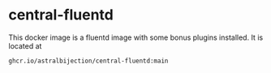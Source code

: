 # central-fluentd

This docker image is a fluentd image with some bonus plugins installed. It is located at
```
ghcr.io/astralbijection/central-fluentd:main
```
